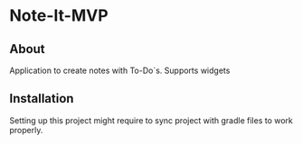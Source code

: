 # Note-It-MVP
## About
Application to create notes with To-Do`s.
Supports widgets

## Installation
Setting up this project might require to sync project with gradle files to work properly. 
